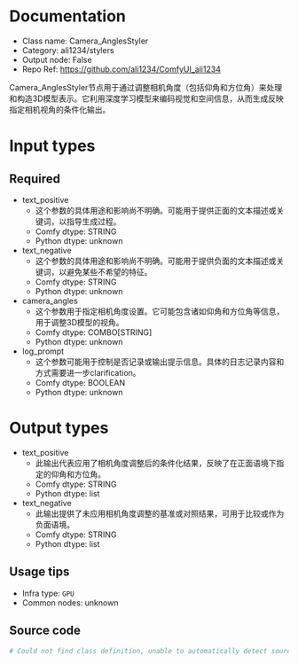 
# Documentation
- Class name: Camera_AnglesStyler
- Category: ali1234/stylers
- Output node: False
- Repo Ref: https://github.com/ali1234/ComfyUI_ali1234

Camera_AnglesStyler节点用于通过调整相机角度（包括仰角和方位角）来处理和构造3D模型表示。它利用深度学习模型来编码视觉和空间信息，从而生成反映指定相机视角的条件化输出。

# Input types
## Required
- text_positive
    - 这个参数的具体用途和影响尚不明确。可能用于提供正面的文本描述或关键词，以指导生成过程。
    - Comfy dtype: STRING
    - Python dtype: unknown
- text_negative
    - 这个参数的具体用途和影响尚不明确。可能用于提供负面的文本描述或关键词，以避免某些不希望的特征。
    - Comfy dtype: STRING
    - Python dtype: unknown
- camera_angles
    - 这个参数用于指定相机角度设置。它可能包含诸如仰角和方位角等信息，用于调整3D模型的视角。
    - Comfy dtype: COMBO[STRING]
    - Python dtype: unknown
- log_prompt
    - 这个参数可能用于控制是否记录或输出提示信息。具体的日志记录内容和方式需要进一步clarification。
    - Comfy dtype: BOOLEAN
    - Python dtype: unknown

# Output types
- text_positive
    - 此输出代表应用了相机角度调整后的条件化结果，反映了在正面语境下指定的仰角和方位角。
    - Comfy dtype: STRING
    - Python dtype: list
- text_negative
    - 此输出提供了未应用相机角度调整的基准或对照结果，可用于比较或作为负面语境。
    - Comfy dtype: STRING
    - Python dtype: list


## Usage tips
- Infra type: `GPU`
- Common nodes: unknown


## Source code
```python
# Could not find class definition, unable to automatically detect source code
```
